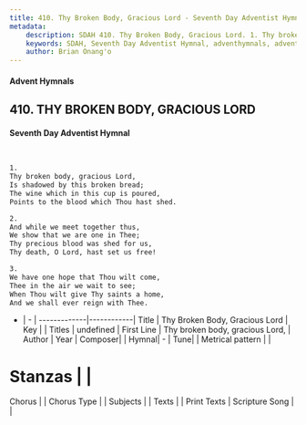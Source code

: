 ```yaml
---
title: 410. Thy Broken Body, Gracious Lord - Seventh Day Adventist Hymnal
metadata:
    description: SDAH 410. Thy Broken Body, Gracious Lord. 1. Thy broken body, gracious Lord, Is shadowed by this broken bread; The wine which in this cup is poured, Points to the blood which Thou hast shed.
    keywords: SDAH, Seventh Day Adventist Hymnal, adventhymnals, advent hymnals, Thy Broken Body, Gracious Lord, Thy broken body, gracious Lord, 
    author: Brian Onang'o
---
```


#### Advent Hymnals
## 410. THY BROKEN BODY, GRACIOUS LORD
#### Seventh Day Adventist Hymnal

```txt


1.
Thy broken body, gracious Lord,
Is shadowed by this broken bread;
The wine which in this cup is poured,
Points to the blood which Thou hast shed.

2.
And while we meet together thus,
We show that we are one in Thee;
Thy precious blood was shed for us,
Thy death, O Lord, hast set us free!

3.
We have one hope that Thou wilt come,
Thee in the air we wait to see;
When Thou wilt give Thy saints a home,
And we shall ever reign with Thee.


```

- |   -  |
-------------|------------|
Title | Thy Broken Body, Gracious Lord |
Key |  |
Titles | undefined |
First Line | Thy broken body, gracious Lord, |
Author | 
Year | 
Composer|  |
Hymnal|  - |
Tune|  |
Metrical pattern | |
# Stanzas |  |
Chorus |  |
Chorus Type |  |
Subjects |  |
Texts |  |
Print Texts | 
Scripture Song |  |
  
